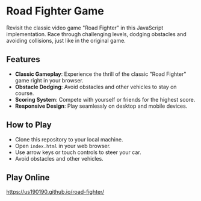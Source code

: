 # Road Fighter Game
Revisit the classic video game "Road Fighter" in this JavaScript implementation. Race through challenging levels, dodging obstacles and avoiding collisions, just like in the original game.

## Features
- **Classic Gameplay**: Experience the thrill of the classic "Road Fighter" game right in your browser.
- **Obstacle Dodging**: Avoid obstacles and other vehicles to stay on course.
- **Scoring System**: Compete with yourself or friends for the highest score.
- **Responsive Design**: Play seamlessly on desktop and mobile devices.

## How to Play
- Clone this repository to your local machine.
- Open `index.html` in your web browser.
- Use arrow keys or touch controls to steer your car.
- Avoid obstacles and other vehicles.

## Play Online
https://us190190.github.io/road-fighter/
